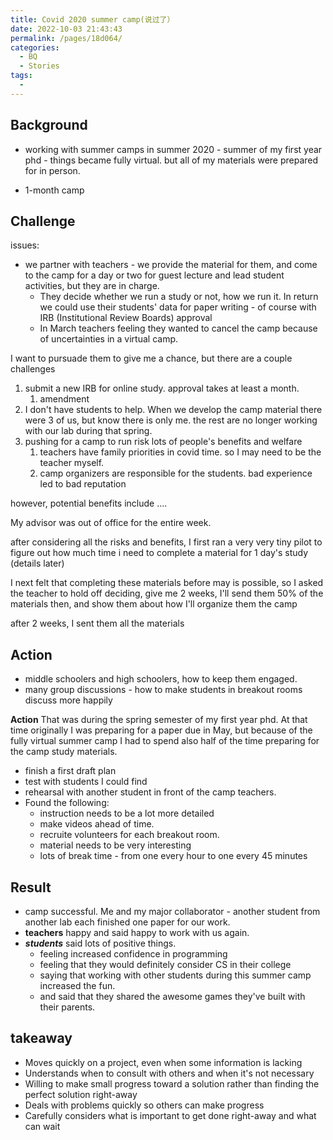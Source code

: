 ```yaml
---
title: Covid 2020 summer camp(说过了）
date: 2022-10-03 21:43:43
permalink: /pages/18d064/
categories:
  - BQ
  - Stories
tags:
  - 
---
```


## Background
- working with summer camps in summer 2020 - summer of my first year phd - things became fully virtual. but all of my materials were prepared for in person. 

- 1-month camp

## Challenge
issues:
- we partner with teachers - we provide the material for them, and come to the camp for a day or two for guest lecture and lead student activities, but they are in charge. 
	- They decide whether we run a study or not, how we run it. In return we could use their students' data for paper writing - of course with IRB (Institutional Review Boards) approval
	- In March teachers feeling they wanted to cancel the camp because of uncertainties in a virtual camp.


I want to pursuade them to give me a chance, but there are a couple challenges
1. submit a new IRB for online study. approval takes at least a month. 
	1. amendment
2. I don't have students to help. When we develop the camp material there were 3 of us, but know there is only me. the rest are no longer working with our lab during that spring. 
3. pushing for a camp to run risk lots of people's benefits and welfare
	1. teachers have family priorities in covid time. so I may need to be the teacher myself. 
	2. camp organizers are responsible for the students. bad experience led to bad reputation


however, potential benefits include ....

My advisor was out of office for the entire week. 

after considering all the risks and benefits, I first ran a very very tiny pilot to figure out how much time i need to complete a material for 1 day's study (details later)

I next felt that completing these materials before may is possible, so I asked the teacher to hold off deciding, give me 2 weeks, I'll send them 50% of the materials then, and show them about how I'll organize them the camp

after 2 weeks, I sent them all the materials




## Action

- middle schoolers and high schoolers, how to keep them engaged. 
- many group discussions - how to make students in breakout rooms discuss more happily

**Action**
That was during the spring semester of my first year phd. At that time originally I was preparing for a paper due in May, but because of the fully virtual summer camp I had to spend also half of the time preparing for the camp study materials. 

- finish a first draft plan
- test with students I could find
- rehearsal with another student in front of the camp teachers.
- Found the following:
	- instruction needs to be a lot more detailed
	- make videos ahead of time.
	- recruite volunteers for each breakout room.
	- material needs to be very interesting
	- lots of break time - from one every hour to one every 45 minutes


## **Result**
- camp successful. Me and my major collaborator - another student from another lab each finished one paper for our work. 
- **teachers** happy and said happy to work with us again. 
- ***students*** said lots of positive things.
	- feeling increased confidence in programming
	- feeling that they would definitely consider CS in their college
	- saying that working with other students during this summer camp increased the fun. 
	- and said that they shared the awesome games they've built with their parents. 


## takeaway
- Moves quickly on a project, even when some information is lacking  
- Understands when to consult with others and when it's not necessary  
- Willing to make small progress toward a solution rather than finding the perfect solution right-away  
- Deals with problems quickly so others can make progress  
- Carefully considers what is important to get done right-away and what can wait  
  
